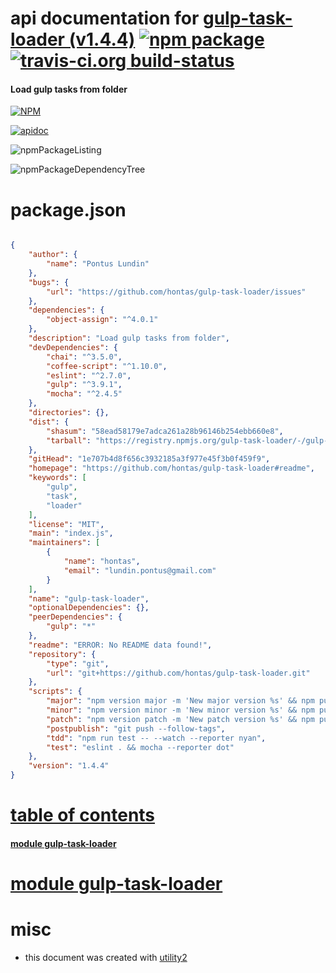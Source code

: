 # api documentation for  [gulp-task-loader (v1.4.4)](https://github.com/hontas/gulp-task-loader#readme)  [![npm package](https://img.shields.io/npm/v/npmdoc-gulp-task-loader.svg?style=flat-square)](https://www.npmjs.org/package/npmdoc-gulp-task-loader) [![travis-ci.org build-status](https://api.travis-ci.org/npmdoc/node-npmdoc-gulp-task-loader.svg)](https://travis-ci.org/npmdoc/node-npmdoc-gulp-task-loader)
#### Load gulp tasks from folder

[![NPM](https://nodei.co/npm/gulp-task-loader.png?downloads=true)](https://www.npmjs.com/package/gulp-task-loader)

[![apidoc](https://npmdoc.github.io/node-npmdoc-gulp-task-loader/build/screenCapture.buildNpmdoc.browser._2Fhome_2Ftravis_2Fbuild_2Fnpmdoc_2Fnode-npmdoc-gulp-task-loader_2Ftmp_2Fbuild_2Fapidoc.html.png)](https://npmdoc.github.io/node-npmdoc-gulp-task-loader/build/apidoc.html)

![npmPackageListing](https://npmdoc.github.io/node-npmdoc-gulp-task-loader/build/screenCapture.npmPackageListing.svg)

![npmPackageDependencyTree](https://npmdoc.github.io/node-npmdoc-gulp-task-loader/build/screenCapture.npmPackageDependencyTree.svg)



# package.json

```json

{
    "author": {
        "name": "Pontus Lundin"
    },
    "bugs": {
        "url": "https://github.com/hontas/gulp-task-loader/issues"
    },
    "dependencies": {
        "object-assign": "^4.0.1"
    },
    "description": "Load gulp tasks from folder",
    "devDependencies": {
        "chai": "^3.5.0",
        "coffee-script": "^1.10.0",
        "eslint": "^2.7.0",
        "gulp": "^3.9.1",
        "mocha": "^2.4.5"
    },
    "directories": {},
    "dist": {
        "shasum": "58ead58179e7adca261a28b96146b254ebb660e8",
        "tarball": "https://registry.npmjs.org/gulp-task-loader/-/gulp-task-loader-1.4.4.tgz"
    },
    "gitHead": "1e707b4d8f656c3932185a3f977e45f3b0f459f9",
    "homepage": "https://github.com/hontas/gulp-task-loader#readme",
    "keywords": [
        "gulp",
        "task",
        "loader"
    ],
    "license": "MIT",
    "main": "index.js",
    "maintainers": [
        {
            "name": "hontas",
            "email": "lundin.pontus@gmail.com"
        }
    ],
    "name": "gulp-task-loader",
    "optionalDependencies": {},
    "peerDependencies": {
        "gulp": "*"
    },
    "readme": "ERROR: No README data found!",
    "repository": {
        "type": "git",
        "url": "git+https://github.com/hontas/gulp-task-loader.git"
    },
    "scripts": {
        "major": "npm version major -m 'New major version %s' && npm publish",
        "minor": "npm version minor -m 'New minor version %s' && npm publish",
        "patch": "npm version patch -m 'New patch version %s' && npm publish",
        "postpublish": "git push --follow-tags",
        "tdd": "npm run test -- --watch --reporter nyan",
        "test": "eslint . && mocha --reporter dot"
    },
    "version": "1.4.4"
}
```



# <a name="apidoc.tableOfContents"></a>[table of contents](#apidoc.tableOfContents)

#### [module gulp-task-loader](#apidoc.module.gulp-task-loader)



# <a name="apidoc.module.gulp-task-loader"></a>[module gulp-task-loader](#apidoc.module.gulp-task-loader)



# misc
- this document was created with [utility2](https://github.com/kaizhu256/node-utility2)
